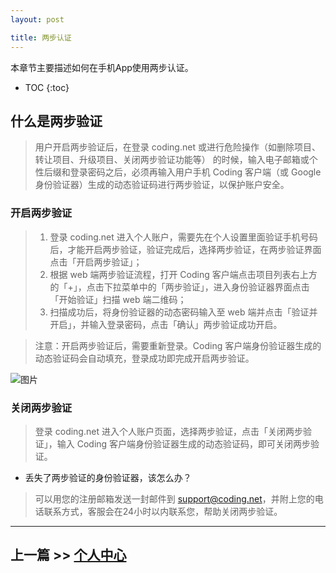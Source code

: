 ```yaml
---
layout: post

title: 两步认证
---
```


本章节主要描述如何在手机App使用两步认证。

* TOC
{:toc}


## 什么是两步验证

> 用户开启两步验证后，在登录 coding.net 或进行危险操作（如删除项目、转让项目、升级项目、关闭两步验证功能等） 的时候，输入电子邮箱或个性后缀和登录密码之后，必须再输入用户手机 Coding 客户端（或 Google 身份验证器）生成的动态验证码进行两步验证，以保护账户安全。

### 开启两步验证

> 1. 登录 coding.net 进入个人账户，需要先在个人设置里面验证手机号码后，才能开启两步验证，验证完成后，选择两步验证，在两步验证界面点击「开启两步验证」；
> 2. 根据 web 端两步验证流程，打开 Coding 客户端点击项目列表右上方的「+」，点击下拉菜单中的「两步验证」，进入身份验证器界面点击「开始验证」扫描 web 端二维码；
> 3. 扫描成功后，将身份验证器的动态密码输入至 web 端并点击「验证并开启」，并输入登录密码，点击「确认」两步验证成功开启。

> 注意：开启两步验证后，需要重新登录。Coding 客户端身份验证器生成的动态验证码会自动填充，登录成功即完成开启两步验证。

 ![图片](https://dn-coding-net-production-pp.qbox.me/d4459546-10b6-4d63-a5ef-de4963bd14ad.png)

### 关闭两步验证
  
>登录 coding.net 进入个人账户页面，选择两步验证，点击「关闭两步验证」，输入 Coding 客户端身份验证器生成的动态验证码，即可关闭两步验证。

  -   丢失了两步验证的身份验证器，该怎么办？
>可以用您的注册邮箱发送一封邮件到 support@coding.net，并附上您的电话联系方式，客服会在24小时以内联系您，帮助关闭两步验证。

---

## 上一篇 >> [个人中心](/help/doc/mobile/account.html)
